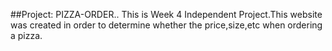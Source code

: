 ##Project: PIZZA-ORDER..
This is Week 4 Independent Project.This website was created in order to determine whether the price,size,etc when ordering a pizza.